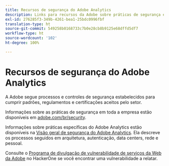 ```yaml
---
title: Recursos de segurança do Adobe Analytics
description: Links para recursos da Adobe sobre práticas de segurança e planos de recuperação.
exl-id: 276285f3-349b-4261-bea1-25bdc0996fbf
translation-type: ht
source-git-commit: 549258b0168733c7b0e28cb8b9125e68dffd5df7
workflow-type: ht
source-wordcount: '102'
ht-degree: 100%

---
```


# Recursos de segurança do Adobe Analytics

A Adobe segue processos e controles de segurança estabelecidos para cumprir padrões, regulamentos e certificações aceitos pelo setor.

Informações sobre as práticas de segurança em toda a empresa estão disponíveis em [adobe.com/br/security](https://adobe.com/br/security.html).

Informações sobre práticas específicas do Adobe Analytics estão disponíveis na [Visão geral de segurança do Adobe Analytics](https://www.adobe.com/content/dam/acom/en/security/pdfs/ADB-AnalyticsSecurity-WP.pdf). Ela descreve os processos seguidos em arquitetura, autenticação, data centers, rede e pessoal.

Consulte o [Programa de divulgação de vulnerabilidade de serviços da Web da Adobe](https://hackerone.com/adobe) no HackerOne se você encontrar uma vulnerabilidade a relatar.
